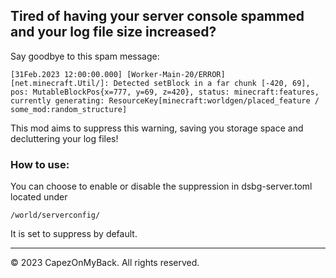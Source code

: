 ## Tired of having your server console spammed and your log file size increased?

 Say goodbye to this spam message:

```
[31Feb.2023 12:00:00.000] [Worker-Main-20/ERROR] [net.minecraft.Util/]: Detected setBlock in a far chunk [-420, 69], pos: MutableBlockPos{x=777, y=69, z=420}, status: minecraft:features, currently generating: ResourceKey[minecraft:worldgen/placed_feature / some_mod:random_structure]
```


This mod aims to suppress this warning, saving you storage space and decluttering your log files!
 

### How to use:
You can choose to enable or disable the suppression in dsbg-server.toml located under
```
/world/serverconfig/
```

It is set to suppress by default.

---

© 2023 CapezOnMyBack. All rights reserved.
